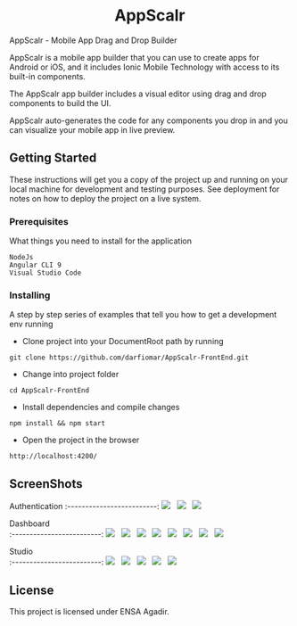 <h1 align="center">AppScalr</h1>

AppScalr - Mobile App Drag and Drop Builder

AppScalr is a mobile app builder that you can use to create apps for Android or iOS, and it includes Ionic Mobile Technology with access to its built-in components.

The AppScalr app builder includes a visual editor using drag and drop components to build the UI.

AppScalr auto-generates the code for any components you drop in and you can visualize your mobile app in live preview.



## Getting Started

These instructions will get you a copy of the project up and running on your local machine for development and testing purposes. See deployment for notes on how to deploy the project on a live system.

### Prerequisites

What things you need to install for the application

```
NodeJs
Angular CLI 9
Visual Studio Code

```

### Installing

A step by step series of examples that tell you how to get a development env running

* Clone project into your DocumentRoot path by running

```
git clone https://github.com/darfiomar/AppScalr-FrontEnd.git
```
* Change into project folder 

```
cd AppScalr-FrontEnd
```

* Install dependencies and compile changes

```
npm install && npm start
```

* Open the project in the browser 

```
http://localhost:4200/
```
## ScreenShots

Authentication 
:-------------------------:
<img src="/src/assets/screenshots/auth/login.jpg" >&nbsp;&nbsp;
<img src="/src/assets/screenshots/auth/register.jpg" >&nbsp;&nbsp;
<img src="/src/assets/screenshots/auth/forgot-password.jpg" >

Dashboard       
:-------------------------:
<img src="/src/assets/screenshots/dashboard/light-dashboard.jpg">&nbsp;&nbsp;
<img src="/src/assets/screenshots/dashboard/userLogs.jpg">&nbsp;&nbsp;
<img src="/src/assets/screenshots/dashboard/dark-dashboard.jpg" >&nbsp;&nbsp;
<img src="/src/assets/screenshots/dashboard/create-app.jpg" >&nbsp;&nbsp;
<img src="/src/assets/screenshots/dashboard/edit-app.jpg" >&nbsp;&nbsp;
<img src="/src/assets/screenshots/dashboard/edit-profile.jpg" >&nbsp;&nbsp;
<img src="/src/assets/screenshots/dashboard/feedback.jpg" >&nbsp;&nbsp;
<img src="/src/assets/screenshots/dashboard/bug.jpg" >&nbsp;&nbsp;

Studio       
:-------------------------:
<img src="/src/assets/screenshots/studio/2.jpg" >&nbsp;&nbsp;
<img src="/src/assets/screenshots/studio/3.2.jpg" >&nbsp;&nbsp;
<img src="/src/assets/screenshots/studio/3.1.jpg" >&nbsp;&nbsp;
<img src="/src/assets/screenshots/studio/4.1.jpg" >&nbsp;&nbsp;
<img src="/src/assets/screenshots/studio/4.2.jpg" >



## License

This project is licensed under ENSA Agadir.


